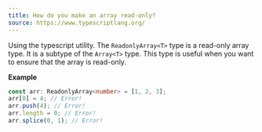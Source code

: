 ```yaml
---
title: How do you make an array read-only?
source: https://www.typescriptlang.org/
---
```

Using the typescript utility. The `ReadonlyArray<T>` type is a read-only array type. It is a subtype of the `Array<T>` type. This type is useful when you want to ensure that the array is read-only.

**Example**

```typescript
const arr: ReadonlyArray<number> = [1, 2, 3];
arr[0] = 4; // Error!
arr.push(4); // Error!
arr.length = 0; // Error!
arr.splice(0, 1); // Error!
```
